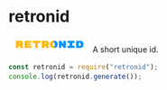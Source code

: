 # retronid
![retronid branding](/docs/retronid-branding.png)
A short unique id.

```js
const retronid = require("retronid");
console.log(retronid.generate());
```